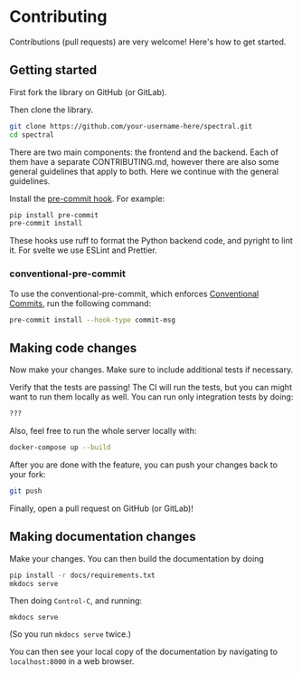 # Contributing

Contributions (pull requests) are very welcome! Here's how to get started.

## Getting started

First fork the library on GitHub (or GitLab).

Then clone the library.

```bash
git clone https://github.com/your-username-here/spectral.git
cd spectral
```

There are two main components: the frontend and the backend. Each of them have a separate CONTRIBUTING.md, however there are also some general guidelines that apply to both. Here we continue with the general guidelines.

Install the [pre-commit hook](https://pre-commit.com/#install). For example:

```bash
pip install pre-commit
pre-commit install
```

These hooks use ruff to format the Python backend code, and pyright to lint it. For svelte we use ESLint and Prettier.

### conventional-pre-commit
To use the conventional-pre-commit, which enforces [Conventional Commits](https://www.conventionalcommits.org/en/v1.0.0/), run the following command:

```bash
pre-commit install --hook-type commit-msg
```

## Making code changes

Now make your changes. Make sure to include additional tests if necessary.

Verify that the tests are passing! The CI will run the tests, but you can might want to run them locally as well. You can run only integration tests by doing:

```bash
???
```

Also, feel free to run the whole server locally with:

```bash
docker-compose up --build
```

After you are done with the feature, you can push your changes back to your fork:

```bash
git push
```

Finally, open a pull request on GitHub (or GitLab)!

## Making documentation changes

Make your changes. You can then build the documentation by doing

```bash
pip install -r docs/requirements.txt
mkdocs serve
```

Then doing `Control-C`, and running:

```
mkdocs serve
```

(So you run `mkdocs serve` twice.)

You can then see your local copy of the documentation by navigating to `localhost:8000` in a web browser.
